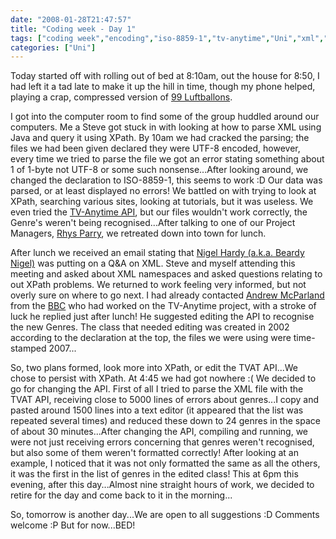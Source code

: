 ```yaml
---
date: "2008-01-28T21:47:57"
title: "Coding week - Day 1"
tags: ["coding week","encoding","iso-8859-1","tv-anytime","Uni","xml","xpath"]
categories: ["Uni"]
---
```


Today started off with rolling out of bed at 8:10am, out the house for 8:50, I had left it a tad late to make it up the hill in time, though my phone helped, playing a crap, compressed version of [99 Luftballons][1].

I got into the computer room to find some of the group huddled around our computers. Me a Steve got stuck in with looking at how to parse XML using Java and query it using XPath. By 10am we had cracked the parsing; the files we had been given declared they were UTF-8 encoded, however, every time we tried to parse the file we got an error stating something about 1 of 1-byte not UTF-8 or some such nonsense...After looking around, we changed the declaration to ISO-8859-1, this seems to work :D Our data was parsed, or at least displayed no errors!
We battled on with trying to look at XPath, searching various sites, looking at tutorials, but it was useless. We even tried the [TV-Anytime API][2], but our files wouldn't work correctly, the Genre's weren't being recognised...After talking to one of our Project Managers, [Rhys Parry][3], we retreated down into town for lunch.

After lunch we received an email stating that [Nigel Hardy (a.k.a. Beardy Nigel)][4] was putting on a Q&amp;A on XML. Steve and myself attending this meeting and asked about XML namespaces and asked questions relating to out XPath problems.
We returned to work feeling very informed, but not overly sure on where to go next. I had already contacted [Andrew McParland][5] from the [BBC][6] who had worked on the TV-Anytime project, with a stroke of luck he replied just after lunch! He suggested editing the API to recognise the new Genres. The class that needed editing was created in 2002 according to the declaration at the top, the files we were using were time-stamped 2007...

So, two plans formed, look more into XPath, or edit the TVAT API...We chose to persist with XPath. At 4:45 we had got nowhere :( We decided to go for changing the API. First of all I tried to parse the XML file with the TVAT API, receiving close to 5000 lines of errors about genres...I copy and pasted around 1500 lines into a text editor (it appeared that the list was repeated several times) and reduced these down to 24 genres in the space of about 30 minutes...After changing the API, compiling and running, we were not just receiving errors concerning that genres weren't recognised, but also some of them weren't formatted correctly! After looking at an example, I noticed that it was not only formatted the same as all the others, it was the first in the list of genres in the edited class! This at 6pm this evening, after this day...Almost nine straight hours of work, we decided to retire for the day and come back to it in the morning...

So, tomorrow is another day...We are open to all suggestions :D Comments welcome :P
But for now...BED!

  [1]: http://youtube.com/watch?v=jQYQTFudrqc
  [2]: http://www.tv-anytime.org/
  [3]: http://www.aber.ac.uk/compsci/public/department/staff-lists/staff-member-profile.php?staff_id=rrp
  [4]: http://www.aber.ac.uk/compsci/public/department/staff-lists/staff-member-profile.php?staff_id=nwh
  [5]: http://www.linkedin.com/in/andrewmcparland
  [6]: http://www.bbc.co.uk
